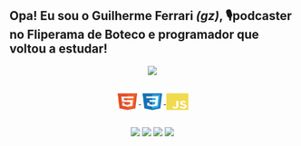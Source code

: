 ## Opa! Eu sou o Guilherme Ferrari *(gz)*, 🎙podcaster no Fliperama de Boteco e programador que voltou a estudar! 

<div align="center">
  <a href="https://https://linkr.bio/gzferrar">
  <img height="180em" src="https://github-readme-stats.vercel.app/api?username=gzferrar&show_icons=true&theme=anurag&include_all_commits=true&count_private=true"/>
  </div>

  ##

<div align="center">
  <img align="center" alt="Rafa-HTML" height="30" width="40" src="https://raw.githubusercontent.com/devicons/devicon/master/icons/html5/html5-original.svg">
  <img align="center" alt="Rafa-CSS" height="30" width="40" src="https://raw.githubusercontent.com/devicons/devicon/master/icons/css3/css3-original.svg">
  <img align="center" alt="Rafa-Js" height="30" width="40" src="https://raw.githubusercontent.com/devicons/devicon/master/icons/javascript/javascript-plain.svg">
</div>
  

  ##
<div align="center">

  <a href="https://instagram.com/gzferrar" target="_blank"><img src="https://img.shields.io/badge/-Instagram-%23E4405F?style=for-the-badge&logo=instagram&logoColor=white" target="_blank"></a>
  <a href = "mailto:gzferrar@gmail.com"><img src="https://img.shields.io/badge/-Gmail-%23333?style=for-the-badge&logo=gmail&logoColor=white" target="_blank"></a>
  <a href="https://www.linkedin.com/in/guilhermeferrari/" target="_blank"><img src="https://img.shields.io/badge/-LinkedIn-%230077B5?style=for-the-badge&logo=linkedin&logoColor=white" target="_blank"></a> 
   <a href="https://podcasts.google.com/feed/aHR0cHM6Ly9mbGlwZXJhbWFkZWJvdGVjby5jb20vZmVlZC9wb2RjYXN0Lw?sa=X&ved=0CAMQ4aUDahcKEwjYpt6N1KnzAhUAAAAAHQAAAAAQAQ&hl=pt-BR" target="_blank"><img src="https://img.shields.io/badge/Google_Podcasts-4285F4?style=for-the-badge&logo=google-podcasts&logoColor=white" target="_blank"></a> 
  
</div>

